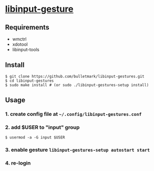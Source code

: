 # [libinput-gesture](https://github.com/bulletmark/libinput-gestures)

## Requirements

- wmctrl
- xdotool
- libinput-tools

## Install

```shell
$ git clone https://github.com/bulletmark/libinput-gestures.git
$ cd libinput-gestures
$ sudo make install # (or sudo ./libinput-gestures-setup install)
```

## Usage

### 1. create config file at `~/.config/libinput-gestures.conf`

### 2. add $USER to "input" group

```shell
$ usermod -a -G input $USER
```

### 3. enable gesture `libinput-gestures-setup autostart start`

### 4. re-login
